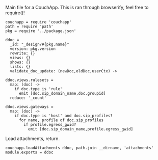 Main file for a CouchApp.
This is ran through browserify, feel free to require()!

    couchapp = require 'couchapp'
    path = require 'path'
    pkg = require '../package.json'

    ddoc =
      _id: "_design/#{pkg.name}"
      version: pkg.version
      rewrite: {}
      views: {}
      shows: {}
      lists: {}
      validate_doc_update: (newDoc,oldDoc,userCtx) ->

    ddoc.views.rulesets =
      map: (doc) ->
        if doc.type is 'rule'
          emit [doc.sip_domain_name,doc.groupid]
      reduce: '_count'

    ddoc.views.gateways =
      map: (doc) ->
        if doc.type is 'host' and doc.sip_profiles?
          for name, profile of doc.sip_profiles
            if profile.egress_gwid?
              emit [doc.sip_domain_name,profile.egress_gwid]

Load attachments, return.

    couchapp.loadAttachments ddoc, path.join __dirname, 'attachments'
    module.exports = ddoc

